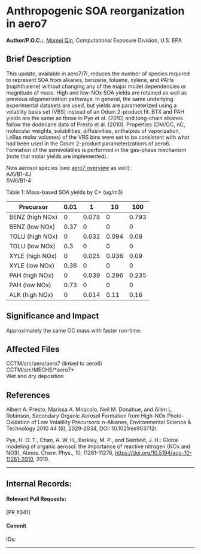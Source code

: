 # Anthropogenic SOA reorganization in aero7

**Author/P.O.C.:**, [Momei Qin](mailto:qin.momei@epa.gov), Computational Exposure Division, U.S. EPA

## Brief Description
This update, available in aero7/7i, reduces the number of species required
to represent SOA from alkanes, benzene, toluene, xylene, and PAHs (naphthalene)
without changing any of the major model dependencies or magnitude of mass. High and low-NOx SOA yields 
are retained as well as previous oligomerization pathways. In general, the same underlying experimental datasets are
used, but yields are parameterized using a volatility basis set (VBS) instead of an Odum 2-product fit.
BTX and PAH yields are the same as those in Pye et al. (2010) and long-chain alkanes follow
the dodecane data of Presto et al. (2010). Properties (OM/OC, nC, molecular weights, 
solubilities, diffusivities, enthalpies of vaporization, LeBas molar volumes) of the VBS bins
were set to be consistent with what had been used in the Odum 2-product parameterizations
of aero6. Formation of the semivolatiles is performed in the gas-phase mechanism (note
that molar yields are implemented).  

New aerosol species (see [aero7 overview](aero7_overview.md) as well):  
AAVB1-4J  
SVAVB1-4  

Table 1: Mass-based SOA yields by C* (ug/m3)

|	Precursor		|	0.01	|	1	|	10	|	100	|
|	------	|		------	|	------	|	------	|	------	|
|	BENZ (high NOx)	|		0	|	0.078	|	0	|	0.793	|
|	BENZ (low NOx)	|		0.37	|	0	|	0	|	0	|
|	TOLU (high NOx)	|		0	|	0.032	|	0.094	|	0.08	|
|	TOLU (low NOx)	|		0.3	|	0	|	0	|	0	|
|	XYLE (high NOx)	|		0	|	0.025	|	0.036	|	0.09	|
|	XYLE (low NOx)	|		0.36	|	0	|	0	|	0	|
|	PAH (high NOx)	|		0	|	0.039	|	0.296	|	0.235	|
|	PAH (low NOx)	|		0.73	|	0	|	0	|	0	|
|	ALK (high NOx) 	|		0	|	0.014	|	0.11	|	0.16	|
            

## Significance and Impact
 Approximately the same OC mass with faster run-time.                      

## Affected Files
CCTM/src/aero/aero7 (linked to aero6)  
CCTM/src/MECHS/\*aero7\*                        
Wet and dry deposition  

## References

Albert A. Presto, Marissa A. Miracolo, Neil M. Donahue, and Allen L. Robinson, Secondary Organic Aerosol Formation from High-NOx Photo-Oxidation of Low Volatility Precursors: n-Alkanes, 
Environmental Science & Technology 2010 44 (6), 2029-2034, DOI: 10.1021/es903712r

Pye, H. O. T., Chan, A. W. H., Barkley, M. P., and Seinfeld, J. H.: Global modeling of organic aerosol: the importance of reactive nitrogen (NOx and NO3), Atmos. Chem. Phys., 10, 11261-11276, https://doi.org/10.5194/acp-10-11261-2010, 2010.                 

-----
## Internal Records:
#### Relevant Pull Requests:
[PR #341]

#### Commit 
IDs:                        


-----

